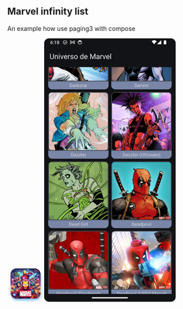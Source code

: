 ## Marvel infinity list 

An example how use paging3 with compose

<img src="https://github.com/jander96/resources_for_repos/blob/main/app_icon.jpg" alt="Descripción de la imagen" width="80" height="80">

<img src="https://github.com/jander96/resources_for_repos/blob/main/Screenshot_20240714_181921.png" alt="Descripción de la imagen" width="300" height="600">
